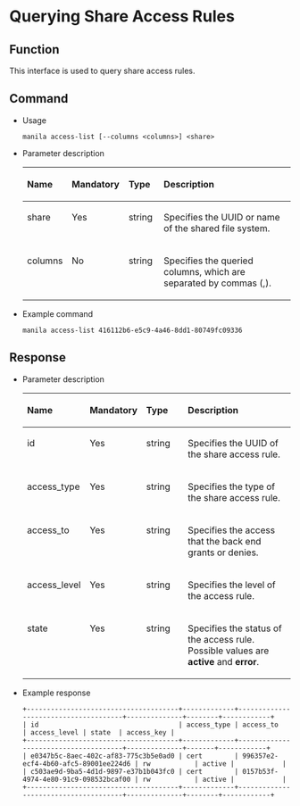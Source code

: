 # Querying Share Access Rules<a name="EN-US_TOPIC_0090543961"></a>

## Function<a name="section4617656515366"></a>

This interface is used to query share access rules.

## Command<a name="section4117552315366"></a>

-   Usage

    ```
    manila access-list [--columns <columns>] <share>
    ```

-   Parameter description

    <a name="table3994131915366"></a>
    <table><thead align="left"><tr id="row2961505215366"><th class="cellrowborder" valign="top" width="16.16161616161616%" id="mcps1.1.5.1.1"><p id="p5000904815366"><a name="p5000904815366"></a><a name="p5000904815366"></a>Name</p>
    </th>
    <th class="cellrowborder" valign="top" width="21.21212121212121%" id="mcps1.1.5.1.2"><p id="p2420105515366"><a name="p2420105515366"></a><a name="p2420105515366"></a>Mandatory</p>
    </th>
    <th class="cellrowborder" valign="top" width="13.13131313131313%" id="mcps1.1.5.1.3"><p id="p1412845915366"><a name="p1412845915366"></a><a name="p1412845915366"></a>Type</p>
    </th>
    <th class="cellrowborder" valign="top" width="49.494949494949495%" id="mcps1.1.5.1.4"><p id="p355456415366"><a name="p355456415366"></a><a name="p355456415366"></a>Description</p>
    </th>
    </tr>
    </thead>
    <tbody><tr id="row1948427315366"><td class="cellrowborder" valign="top" width="16.16161616161616%" headers="mcps1.1.5.1.1 "><p id="p3472229915366"><a name="p3472229915366"></a><a name="p3472229915366"></a>share</p>
    </td>
    <td class="cellrowborder" valign="top" width="21.21212121212121%" headers="mcps1.1.5.1.2 "><p id="p6104282515366"><a name="p6104282515366"></a><a name="p6104282515366"></a>Yes</p>
    </td>
    <td class="cellrowborder" valign="top" width="13.13131313131313%" headers="mcps1.1.5.1.3 "><p id="p4552179615366"><a name="p4552179615366"></a><a name="p4552179615366"></a>string</p>
    </td>
    <td class="cellrowborder" valign="top" width="49.494949494949495%" headers="mcps1.1.5.1.4 "><p id="p6338683515366"><a name="p6338683515366"></a><a name="p6338683515366"></a>Specifies the UUID or name of the shared file system.</p>
    </td>
    </tr>
    <tr id="row3361060615366"><td class="cellrowborder" valign="top" width="16.16161616161616%" headers="mcps1.1.5.1.1 "><p id="p3810453515366"><a name="p3810453515366"></a><a name="p3810453515366"></a>columns</p>
    </td>
    <td class="cellrowborder" valign="top" width="21.21212121212121%" headers="mcps1.1.5.1.2 "><p id="p6656845615366"><a name="p6656845615366"></a><a name="p6656845615366"></a>No</p>
    </td>
    <td class="cellrowborder" valign="top" width="13.13131313131313%" headers="mcps1.1.5.1.3 "><p id="p2333585015366"><a name="p2333585015366"></a><a name="p2333585015366"></a>string</p>
    </td>
    <td class="cellrowborder" valign="top" width="49.494949494949495%" headers="mcps1.1.5.1.4 "><p id="p65644562112533"><a name="p65644562112533"></a><a name="p65644562112533"></a>Specifies the queried columns, which are separated by commas (,).</p>
    </td>
    </tr>
    </tbody>
    </table>

-   Example command

    ```
    manila access-list 416112b6-e5c9-4a46-8dd1-80749fc09336
    ```


## Response<a name="section3772782815366"></a>

-   Parameter description

    <a name="table3479226615366"></a>
    <table><thead align="left"><tr id="row1371567615366"><th class="cellrowborder" valign="top" width="16.73%" id="mcps1.1.5.1.1"><p id="p3722794415366"><a name="p3722794415366"></a><a name="p3722794415366"></a>Name</p>
    </th>
    <th class="cellrowborder" valign="top" width="14.75%" id="mcps1.1.5.1.2"><p id="p6267351315366"><a name="p6267351315366"></a><a name="p6267351315366"></a>Mandatory</p>
    </th>
    <th class="cellrowborder" valign="top" width="17.51%" id="mcps1.1.5.1.3"><p id="p4338983115366"><a name="p4338983115366"></a><a name="p4338983115366"></a>Type</p>
    </th>
    <th class="cellrowborder" valign="top" width="51.01%" id="mcps1.1.5.1.4"><p id="p2491543315366"><a name="p2491543315366"></a><a name="p2491543315366"></a>Description</p>
    </th>
    </tr>
    </thead>
    <tbody><tr id="row488421615366"><td class="cellrowborder" valign="top" width="16.73%" headers="mcps1.1.5.1.1 "><p id="p6007721115366"><a name="p6007721115366"></a><a name="p6007721115366"></a>id</p>
    </td>
    <td class="cellrowborder" valign="top" width="14.75%" headers="mcps1.1.5.1.2 "><p id="p3441593115366"><a name="p3441593115366"></a><a name="p3441593115366"></a>Yes</p>
    </td>
    <td class="cellrowborder" valign="top" width="17.51%" headers="mcps1.1.5.1.3 "><p id="p3622700715366"><a name="p3622700715366"></a><a name="p3622700715366"></a>string</p>
    </td>
    <td class="cellrowborder" valign="top" width="51.01%" headers="mcps1.1.5.1.4 "><p id="p49341375113210"><a name="p49341375113210"></a><a name="p49341375113210"></a>Specifies the UUID of the share access rule.</p>
    </td>
    </tr>
    <tr id="row5770424615366"><td class="cellrowborder" valign="top" width="16.73%" headers="mcps1.1.5.1.1 "><p id="p4353238115366"><a name="p4353238115366"></a><a name="p4353238115366"></a>access_type</p>
    </td>
    <td class="cellrowborder" valign="top" width="14.75%" headers="mcps1.1.5.1.2 "><p id="p3646193515366"><a name="p3646193515366"></a><a name="p3646193515366"></a>Yes</p>
    </td>
    <td class="cellrowborder" valign="top" width="17.51%" headers="mcps1.1.5.1.3 "><p id="p62677415366"><a name="p62677415366"></a><a name="p62677415366"></a>string</p>
    </td>
    <td class="cellrowborder" valign="top" width="51.01%" headers="mcps1.1.5.1.4 "><p id="p1975583111347"><a name="p1975583111347"></a><a name="p1975583111347"></a>Specifies the type of the share access rule.</p>
    </td>
    </tr>
    <tr id="row5426567815366"><td class="cellrowborder" valign="top" width="16.73%" headers="mcps1.1.5.1.1 "><p id="p3344379915366"><a name="p3344379915366"></a><a name="p3344379915366"></a>access_to</p>
    </td>
    <td class="cellrowborder" valign="top" width="14.75%" headers="mcps1.1.5.1.2 "><p id="p2459323315366"><a name="p2459323315366"></a><a name="p2459323315366"></a>Yes</p>
    </td>
    <td class="cellrowborder" valign="top" width="17.51%" headers="mcps1.1.5.1.3 "><p id="p4589488415366"><a name="p4589488415366"></a><a name="p4589488415366"></a>string</p>
    </td>
    <td class="cellrowborder" valign="top" width="51.01%" headers="mcps1.1.5.1.4 "><p id="p54105076113353"><a name="p54105076113353"></a><a name="p54105076113353"></a>Specifies the access that the back end grants or denies.</p>
    </td>
    </tr>
    <tr id="row3715633615366"><td class="cellrowborder" valign="top" width="16.73%" headers="mcps1.1.5.1.1 "><p id="p5687322215366"><a name="p5687322215366"></a><a name="p5687322215366"></a>access_level</p>
    </td>
    <td class="cellrowborder" valign="top" width="14.75%" headers="mcps1.1.5.1.2 "><p id="p4332830615366"><a name="p4332830615366"></a><a name="p4332830615366"></a>Yes</p>
    </td>
    <td class="cellrowborder" valign="top" width="17.51%" headers="mcps1.1.5.1.3 "><p id="p1993186515366"><a name="p1993186515366"></a><a name="p1993186515366"></a>string</p>
    </td>
    <td class="cellrowborder" valign="top" width="51.01%" headers="mcps1.1.5.1.4 "><p id="p33162067113336"><a name="p33162067113336"></a><a name="p33162067113336"></a>Specifies the level of the access rule.</p>
    </td>
    </tr>
    <tr id="row3481550915366"><td class="cellrowborder" valign="top" width="16.73%" headers="mcps1.1.5.1.1 "><p id="p148395515366"><a name="p148395515366"></a><a name="p148395515366"></a>state</p>
    </td>
    <td class="cellrowborder" valign="top" width="14.75%" headers="mcps1.1.5.1.2 "><p id="p5309149715366"><a name="p5309149715366"></a><a name="p5309149715366"></a>Yes</p>
    </td>
    <td class="cellrowborder" valign="top" width="17.51%" headers="mcps1.1.5.1.3 "><p id="p544400015366"><a name="p544400015366"></a><a name="p544400015366"></a>string</p>
    </td>
    <td class="cellrowborder" valign="top" width="51.01%" headers="mcps1.1.5.1.4 "><p id="p65593034113235"><a name="p65593034113235"></a><a name="p65593034113235"></a>Specifies the status of the access rule. Possible values are <strong id="b176117763095350"><a name="b176117763095350"></a><a name="b176117763095350"></a>active</strong> and <strong id="b163204291095350"><a name="b163204291095350"></a><a name="b163204291095350"></a>error</strong>.</p>
    </td>
    </tr>
    </tbody>
    </table>


-   Example response

    ```
    +--------------------------------------+-------------+--------------------------------------+--------------+--------+------------+
    | id                                   | access_type | access_to                            | access_level | state  | access_key |
    +--------------------------------------+-------------+--------------------------------------+--------------+-------+------------+
    | e0347b5c-8aec-402c-af83-775c3b5e0ad0 | cert        | 996357e2-ecf4-4b60-afc5-89001ee224d6 | rw           | active |            |
    | c503ae9d-9ba5-4d1d-9897-e37b1b043fc0 | cert        | 0157b53f-4974-4e80-91c9-098532bcaf00 | rw           | active |            |
    +--------------------------------------+-------------+--------------------------------------+--------------+--------+------------+
    ```


